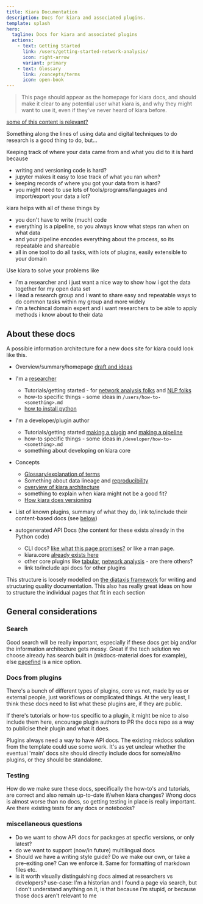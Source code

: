```yaml
---
title: Kiara Documentation
description: Docs for kiara and associated plugins.
template: splash
hero:
  tagline: Docs for kiara and associated plugins
  actions:
    - text: Getting Started
      link: /users/getting-started-network-analysis/
      icon: right-arrow
      variant: primary
    - text: Glossary
      link: /concepts/terms
      icon: open-book
---
```


> This page should appear as the homepage for kiara docs, and should make it clear to any potential user what kiara is, and why they might want to use it, even if they've never heard of kiara before.

[some of this content is relevant?](https://dharpa.org/kiara.documentation/latest/workshop/workshop/#hello-kiara)

Something along the lines of using data and digital techniques to do research is a good thing to do, but...

Keeping track of where your data came from and what you did to it is hard because

- writing and versioning code is hard?
- jupyter makes it easy to lose track of what you ran when?
- keeping records of where you got your data from is hard?
- you might need to use lots of tools/programs/languages and import/export your data a lot?

kiara helps with all of these things by

- you don't have to write (much) code
- everything is a pipeline, so you always know what steps ran when on what data
- and your pipeline encodes everything about the process, so its repeatable and shareable
- all in one tool to do all tasks, with lots of plugins, easily extensible to your domain

Use kiara to solve your problems like

- i'm a researcher and i just want a nice way to show how i got the data together for my open data set
- i lead a research group and i want to share easy and repeatable ways to do common tasks within my group and more widely
- i'm a techincal domain expert and i want researchers to be able to apply methods i know about to their data

## About these docs

A possible information architecture for a new docs site for kiara could look like this.

- Overview/summary/homepage [draft and ideas](./overview)

- I'm a [researcher](./users/index)

  - Tutorials/getting started - for [network analysis folks](/users/getting-started-network-analysis) and [NLP folks](/users/getting-started-nlp)
  - how-to specific things - some ideas in `/users/how-to-<something>.md`
  - [how to install python](./users/how-to-install-python)

- I'm a developer/plugin author

  - Tutorials/getting started [making a plugin](./developer/getting-started-making-plugin) and [making a pipeline](./developer/getting-started-making-pipeline)
  - how-to specific things - some ideas in `/developer/how-to-<something>.md`
  - something about developing on kiara core

- Concepts

  - [Glossary/explanation of terms](./concepts/glossary)
  - Something about data lineage and [reproducibility](./concepts/reproducible-research)
  - [overview of kiara architecture](./concepts/architecture)
  - something to explain when kiara might not be a good fit?
  - [How kiara does versioning](./concepts/versioning)

- List of known plugins, summary of what they do, link to/include their content-based docs (see [below](#docs-from-plugins))

- autogenerated API Docs (the content for these exists already in the Python code)
  - CLI docs? [like what this page promises?](https://dharpa.org/kiara.documentation/latest/usage/) or like a man page.
  - kiara.core [already exists here](https://dharpa.org/kiara/latest/reference/kiara/__init__/)
  - other core plugins like [tabular](https://dharpa.org/kiara_plugin.tabular/latest/reference/kiara_plugin/tabular/__init__/), [network analysis](https://dharpa.org/kiara_plugin.network_analysis/latest/reference/kiara_plugin/network_analysis/__init__/) - are there others?
  - link to/include api docs for other plugins

This structure is loosely modelled on [the diataxis framework](https://diataxis.fr/) for writing and structuring quality documentation. This also has really great ideas on how to structure the individual pages that fit in each section

## General considerations

### Search

Good search will be really important, especially if these docs get big and/or the information architecture gets messy. Great if the tech solution we choose already has search built in (mkdocs-material does for example), else [pagefind](https://pagefind.app/) is a nice option.

### Docs from plugins

There's a bunch of different types of plugins, core vs not, made by us or external people, just workflows or complicated things. At the very least, I think these docs need to list what these plugins are, if they are public.

If there's tutorials or how-tos specific to a plugin, it might be nice to also include them here, encourage plugin authors to PR the docs repo as a way to publicise their plugin and what it does.

Plugins always need a way to have API docs. The existing mkdocs solution from the template could use some work. It's as yet unclear whether the eventual 'main' docs site should directly include docs for some/all/no plugins, or they should be standalone.

### Testing

How do we make sure these docs, specifically the how-to's and tutorials, are correct and also remain up-to-date if/when kiara changes? Wrong docs is almost worse than no docs, so getting testing in place is really important. Are there existing tests for any docs or notebooks?

### miscellaneous questions

- Do we want to show API docs for packages at specfic versions, or only latest?
- do we want to support (now/in future) multilingual docs
- Should we have a writing style guide? Do we make our own, or take a pre-exiting one? Can we enforce it. Same for formatting of markdown files etc.
- is it worth visually distinguishing docs aimed at researchers vs developers? use-case: I'm a historian and I found a page via search, but I don't understand anything on it, is that because i'm stupid, or because those docs aren't relevant to me
